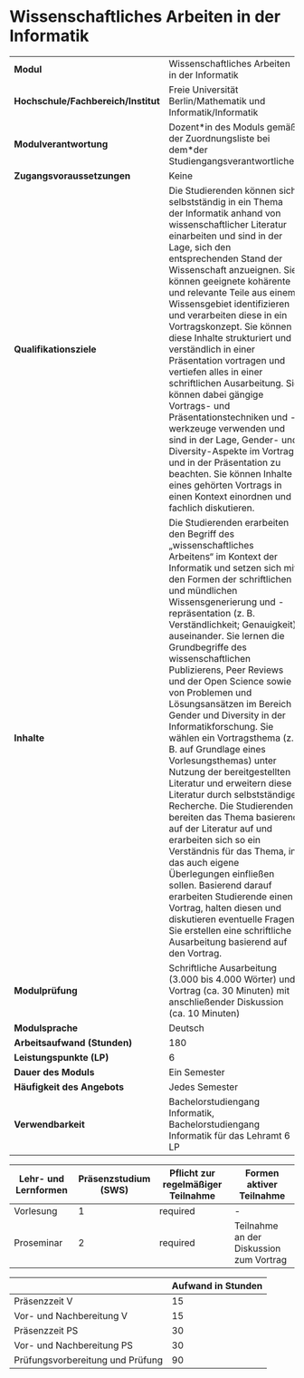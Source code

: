 # Wissenschaftliches Arbeiten in der Informatik

| | |
|-|-|
|**Modul**                           | Wissenschaftliches Arbeiten in der Informatik |
|**Hochschule/Fachbereich/Institut** | Freie Universität Berlin/Mathematik und Informatik/Informatik |
|**Modulverantwortung**              | Dozent\*in des Moduls gemäß der Zuordnungsliste bei dem\*der Studiengangsverantwortlichen |
|**Zugangsvoraussetzungen**          | Keine |
|**Qualifikationsziele**             | Die Studierenden können sich selbstständig in ein Thema der Informatik anhand von wissenschaftlicher Literatur einarbeiten und sind in der Lage, sich den entsprechenden Stand der Wissenschaft anzueignen. Sie können geeignete kohärente und relevante Teile aus einem Wissensgebiet identifizieren und verarbeiten diese in ein Vortragskonzept. Sie können diese Inhalte strukturiert und verständlich in einer Präsentation vortragen und vertiefen alles in einer schriftlichen Ausarbeitung. Sie können dabei gängige Vortrags- und Präsentationstechniken und -werkzeuge verwenden und sind in der Lage, Gender- und Diversity-Aspekte im Vortrag und in der Präsentation zu beachten. Sie können Inhalte eines gehörten Vortrags in einen Kontext einordnen und fachlich diskutieren. |
|**Inhalte**                         | Die Studierenden erarbeiten den Begriff des „wissenschaftliches Arbeitens“ im Kontext der Informatik und setzen sich mit den Formen der schriftlichen und mündlichen Wissensgenerierung und -repräsentation (z. B. Verständlichkeit; Genauigkeit) auseinander. Sie lernen die Grundbegriffe des wissenschaftlichen Publizierens, Peer Reviews und der Open Science sowie von Problemen und Lösungsansätzen im Bereich Gender und Diversity in der Informatikforschung. Sie wählen ein Vortragsthema (z. B. auf Grundlage eines Vorlesungsthemas) unter Nutzung der bereitgestellten Literatur und erweitern diese Literatur durch selbstständige Recherche. Die Studierenden bereiten das Thema basierend auf der Literatur auf und erarbeiten sich so ein Verständnis für das Thema, in das auch eigene Überlegungen einfließen sollen. Basierend darauf erarbeiten Studierende einen Vortrag, halten diesen und diskutieren eventuelle Fragen. Sie erstellen eine schriftliche Ausarbeitung basierend auf den Vortrag. |
|**Modulprüfung**                    | Schriftliche Ausarbeitung (3.000 bis 4.000 Wörter) und Vortrag (ca. 30 Minuten) mit anschließender Diskussion (ca. 10 Minuten) |
|**Modulsprache**                    | Deutsch |
|**Arbeitsaufwand (Stunden)**        | 180|
|**Leistungspunkte (LP)**            | 6 |
|**Dauer des Moduls**                | Ein Semester |
|**Häufigkeit des Angebots**         | Jedes Semester |
|**Verwendbarkeit**                  | Bachelorstudiengang Informatik, Bachelorstudiengang Informatik für das Lehramt 6 LP |

| Lehr- und Lernformen | Präsenzstudium <br> (SWS) | Pflicht zur regelmäßiger Teilnahme | Formen aktiver Teilnahme |
| ---------------------|---------------------------|------------------------------------|------------------------- |
| Vorlesung | 1 | required | - |
| Proseminar | 2 | required | Teilnahme an der Diskussion zum Vortrag |

|   | Aufwand in Stunden |
| - |--------------------|
| Präsenzzeit V | 15 |
| Vor- und Nachbereitung V | 15 |
| Präsenzzeit PS | 30 |
| Vor- und Nachbereitung PS | 30 |
| Prüfungsvorbereitung und Prüfung | 90 |
